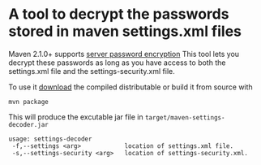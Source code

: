 A tool to decrypt the passwords stored in maven settings.xml files
===========================================================================

Maven 2.1.0+  supports [server password encryption](http://maven.apache.org/guides/mini/guide-encryption.html)
This tool lets you decrypt these passwords as long as you have access to both the settings.xml file and the settings-security.xml file.

To use it [download](https://github.com/maddingo/maven-settings-decoder/packages/1718059) the compiled distributable
or build it from source with

    mvn package

This will produce the excutable jar file in `target/maven-settings-decoder.jar`

    usage: settings-decoder
     -f,--settings <arg>            location of settings.xml file.
     -s,--settings-security <arg>   location of settings-security.xml.
